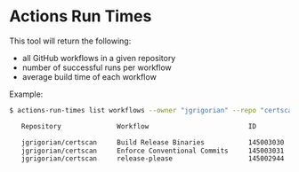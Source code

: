 # Actions Run Times

This tool will return the following:
- all GitHub workflows in a given repository
- number of successful runs per workflow
- average build time of each workflow

Example:
```bash
$ actions-run-times list workflows --owner "jgrigorian" --repo "certscan"

   Repository              Workflow                         ID            Successful Runs     Average Run Times

   jgrigorian/certscan     Build Release Binaries           145003030     1                   5m27s
   jgrigorian/certscan     Enforce Conventional Commits     145003031     2                   15s
   jgrigorian/certscan     release-please                   145002944     5                   2m22s              
```